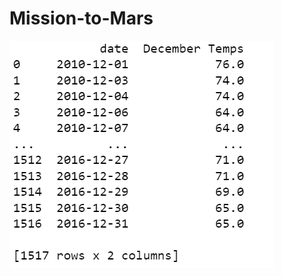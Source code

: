 # Mission-to-Mars
![December_Temps](https://raw.githubusercontent.com/JBro-Birds/surfs_up/master/Support/December_Temps.png)

